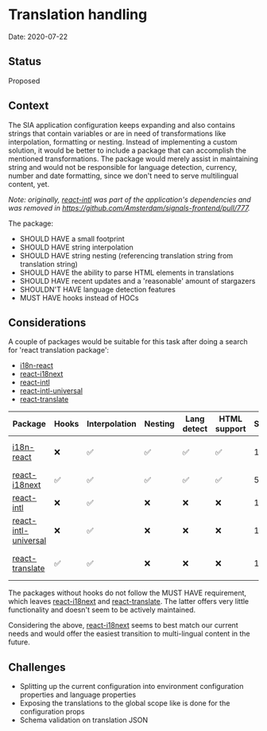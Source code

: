# Translation handling

Date: 2020-07-22


## Status

Proposed


## Context

The SIA application configuration keeps expanding and also contains strings that contain variables or are in need of transformations like interpolation, formatting or nesting. Instead of implementing a custom solution, it would be better to include a package that can accomplish the mentioned transformations. The package would merely assist in maintaining string and would not be responsible for language detection, currency, number and date formatting, since we don't need to serve multilingual content, yet.

_Note: originally, [react-intl](https://www.npmjs.com/package/react-intl) was part of the application's dependencies and was removed in https://github.com/Amsterdam/signals-frontend/pull/777._

 The package:
- SHOULD HAVE a small footprint
- SHOULD HAVE string interpolation
- SHOULD HAVE string nesting (referencing translation string from translation string)
- SHOULD HAVE the ability to parse HTML elements in translations
- SHOULD HAVE recent updates and a 'reasonable' amount of stargazers
- SHOULDN'T HAVE language detection features
- MUST HAVE hooks instead of HOCs

## Considerations

A couple of packages would be suitable for this task after doing a search for 'react translation package':

- [i18n-react](https://www.npmjs.com/package/i18n-react)
- [react-i18next](https://www.npmjs.com/package/react-i18next)
- [react-intl](https://www.npmjs.com/package/react-intl)
- [react-intl-universal](https://www.npmjs.com/package/react-intl-universal)
- [react-translate](https://www.npmjs.com/package/react-translate)

| Package                                                                    	| Hooks 	| Interpolation 	| Nesting 	| Lang detect 	| HTML support 	| Stargazers 	| Updated       	|
|----------------------------------------------------------------------------	|-------	|---------------	|---------	|-------------	|--------------	|------------	|---------------	|
| [i18n-react](https://www.npmjs.com/package/i18n-react)                     	| ❌     	| ✅             	| ✅       	| ✅           	| ✅            	| 129        	| 14 months ago 	|
| [react-i18next](https://www.npmjs.com/package/react-i18next)               	| ✅     	| ✅             	| ✅       	| ✅           	| ✅            	| 5300       	| recently      	|
| [react-intl](https://www.npmjs.com/package/react-intl)                     	| ❌     	| ✅             	| ❌       	| ❌           	| ❌            	| 11900      	| recently      	|
| [react-intl-universal](https://www.npmjs.com/package/react-intl-universal) 	| ❌     	| ✅             	| ❌       	| ❌           	| ❌            	| 1013       	| recently      	|
| [react-translate](https://www.npmjs.com/package/react-translate)           	| ✅     	| ✅             	| ❌       	| ❌           	| ❌            	| 100        	| 7 months ago  	|

The packages without hooks do not follow the MUST HAVE requirement, which leaves [react-i18next](https://www.npmjs.com/package/react-i18next) and [react-translate](https://www.npmjs.com/package/react-translate). The latter offers very little functionality and doesn't seem to be actively maintained.

Considering the above, [react-i18next](https://www.npmjs.com/package/react-i18next) seems to best match our current needs and would offer the easiest transition to multi-lingual content in the future.

## Challenges

- Splitting up the current configuration into environment configuration properties and language properties
- Exposing the translations to the global scope like is done for the configuration props
- Schema validation on translation JSON

